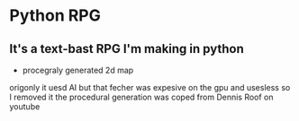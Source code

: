 # Python RPG
## It's a text-bast RPG I'm making in python

- procegraly generated 2d map

origonly it uesd AI but that fecher was expesive on the gpu and usesless so I removed it 
the procedural generation was coped from Dennis Roof on youtube 
